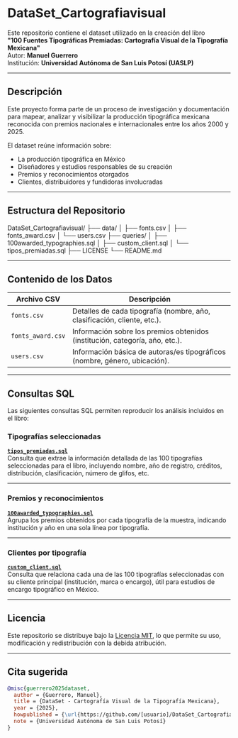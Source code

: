 # DataSet_Cartografiavisual
Este repositorio contiene el dataset utilizado en la creación del libro  
**"100 Fuentes Tipográficas Premiadas: Cartografía Visual de la Tipografía Mexicana"**  
Autor: **Manuel Guerrero**  
Institución: **Universidad Autónoma de San Luis Potosí (UASLP)**

---

## Descripción

Este proyecto forma parte de un proceso de investigación y documentación para mapear, analizar y visibilizar la producción tipográfica mexicana reconocida con premios nacionales e internacionales entre los años 2000 y 2025.

El dataset reúne información sobre:

- La producción tipográfica en México
- Diseñadores y estudios responsables de su creación
- Premios y reconocimientos otorgados
- Clientes, distribuidores y fundidoras involucradas

---

## Estructura del Repositorio

DataSet_Cartografiavisual/
├── data/
│ ├── fonts.csv
│ ├── fonts_award.csv
│ └── users.csv
├── queries/
│ ├── 100awarded_typographies.sql
│ ├── custom_client.sql
│ └── tipos_premiadas.sql
├── LICENSE
└── README.md

---

## Contenido de los Datos

| Archivo CSV     | Descripción                                                                 |
|-----------------|-----------------------------------------------------------------------------|
| `fonts.csv`     | Detalles de cada tipografía (nombre, año, clasificación, cliente, etc.).   |
| `fonts_award.csv` | Información sobre los premios obtenidos (institución, categoría, año, etc.). |
| `users.csv`     | Información básica de autoras/es tipográficos (nombre, género, ubicación). |

---

## Consultas SQL

Las siguientes consultas SQL permiten reproducir los análisis incluidos en el libro:

### Tipografías seleccionadas

**[`tipos_premiadas.sql`](queries/tipos_premiadas.sql)**  
Consulta que extrae la información detallada de las 100 tipografías seleccionadas para el libro, incluyendo nombre, año de registro, créditos, distribución, clasificación, número de glifos, etc.

---

### Premios y reconocimientos

**[`100awarded_typographies.sql`](queries/100awarded_typographies.sql)**  
Agrupa los premios obtenidos por cada tipografía de la muestra, indicando institución y año en una sola línea por tipografía.

---

### Clientes por tipografía

**[`custom_client.sql`](queries/custom_client.sql)**  
Consulta que relaciona cada una de las 100 tipografías seleccionadas con su cliente principal (institución, marca o encargo), útil para estudios de encargo tipográfico en México.

---

## Licencia

Este repositorio se distribuye bajo la [Licencia MIT](LICENSE), lo que permite su uso, modificación y redistribución con la debida atribución.

---

## Cita sugerida

```bibtex
@misc{guerrero2025dataset,
  author = {Guerrero, Manuel},
  title = {DataSet - Cartografía Visual de la Tipografía Mexicana},
  year = {2025},
  howpublished = {\url{https://github.com/[usuario]/DataSet_Cartografiavisual}},
  note = {Universidad Autónoma de San Luis Potosí}
}
